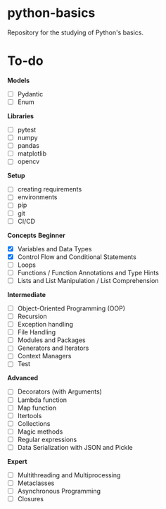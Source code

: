 # python-basics
Repository for the studying of Python's basics.

# To-do
**Models**  
- [ ] Pydantic  
- [ ] Enum

**Libraries**
- [ ] pytest
- [ ] numpy
- [ ] pandas
- [ ] matplotlib
- [ ] opencv

**Setup**
- [ ] creating requirements
- [ ] environments
- [ ] pip
- [ ] git
- [ ] CI/CD

**Concepts**
**Beginner**
- [x] Variables and Data Types
- [x] Control Flow and Conditional Statements
- [ ] Loops
- [ ] Functions / Function Annotations and Type Hints
- [ ] Lists and List Manipulation / List Comprehension

**Intermediate**
- [ ] Object-Oriented Programming (OOP)
- [ ] Recursion
- [ ] Exception handling
- [ ] File Handling
- [ ] Modules and Packages
- [ ] Generators and Iterators
- [ ] Context Managers
- [ ] Test

**Advanced**  
- [ ] Decorators (with Arguments)
- [ ] Lambda function
- [ ] Map function
- [ ] Itertools
- [ ] Collections
- [ ] Magic methods
- [ ] Regular expressions
- [ ] Data Serialization with JSON and Pickle

**Expert**  
- [ ] Multithreading and Multiprocessing
- [ ] Metaclasses
- [ ] Asynchronous Programming
- [ ] Closures
